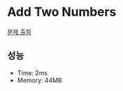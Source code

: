 # Add Two Numbers

[문제 출처](https://leetcode.com/problems/add-two-numbers)

## 성능

- Time: 2ms
- Memory: 44MB